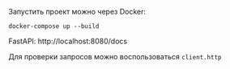 Запустить проект можно через Docker:

```shell
docker-compose up --build
```

FastAPI: http://localhost:8080/docs

Для проверки запросов можно воспользоваться `client.http`
